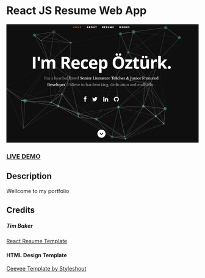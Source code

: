 # React JS Resume Web App     
![ReactJS Resume Website](resume-screenshot.jpg?raw=true "ReactJS Resume Website")
### <a href="https://recep.fed.netlify.app/">LIVE DEMO</a> 

## Description
Wellcome to my portfolio


## Credits
##### Tim Baker
<a href="https://github.com/tbakerx/react-resume-template">React Resume Template</a>

#### HTML Design Template
<a href="https://www.styleshout.com/free-templates/ceevee/">Ceevee Template by Styleshout</a>

